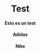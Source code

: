 <h1 align="center">
  Test 
</h1>

<h4 align="center">Esto es un test</h4>

<h4 align="center">Adidas</h4>

<h4 align="center">Nike</h4>